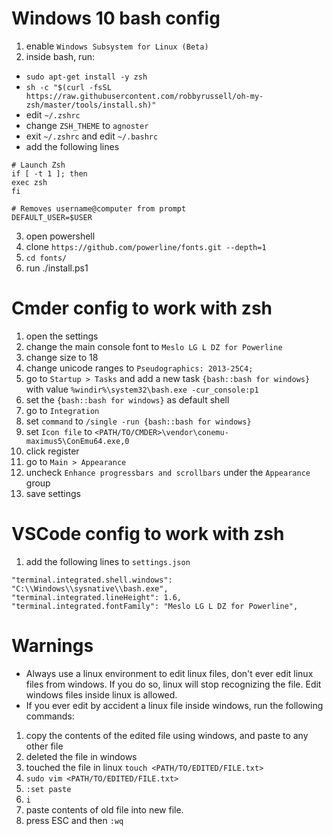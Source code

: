 # Windows 10 bash config

1. enable `Windows Subsystem for Linux (Beta)`
2. inside bash, run:
* `sudo apt-get install -y zsh`
* `sh -c "$(curl -fsSL https://raw.githubusercontent.com/robbyrussell/oh-my-zsh/master/tools/install.sh)"`
* edit `~/.zshrc`
* change `ZSH_THEME` to `agnoster`
* exit `~/.zshrc` and edit `~/.bashrc`
* add the following lines
 ```
# Launch Zsh
if [ -t 1 ]; then
exec zsh
fi
 
# Removes username@computer from prompt
DEFAULT_USER=$USER
 ```
3. open powershell
4. clone `https://github.com/powerline/fonts.git --depth=1`
5. `cd fonts/`
6. run ./install.ps1

# Cmder config to work with zsh
1. open the settings
2. change the main console font to `Meslo LG L DZ for Powerline`
3. change size to 18
4. change unicode ranges to `Pseudographics: 2013-25C4;`
5. go to `Startup > Tasks` and add a new task `{bash::bash for windows}` with value `%windir%\system32\bash.exe -cur_console:p1`
6. set the `{bash::bash for windows}` as default shell
7. go to `Integration`
8. set `command` to `/single -run {bash::bash for windows}`
9. set `Icon file` to `<PATH/TO/CMDER>\vendor\conemu-maximus5\ConEmu64.exe,0`
10. click register
11. go to `Main > Appearance`
12. uncheck `Enhance progressbars and scrollbars` under the `Appearance` group
13. save settings

# VSCode config to work with zsh
1. add the following lines to `settings.json`
```
"terminal.integrated.shell.windows": "C:\\Windows\\sysnative\\bash.exe",
"terminal.integrated.lineHeight": 1.6,
"terminal.integrated.fontFamily": "Meslo LG L DZ for Powerline",  
```

# Warnings
* Always use a linux environment to edit linux files, don't ever edit linux files from windows. If you do so, linux will stop recognizing the file. Edit windows files inside linux is allowed.
* If you ever edit by accident a linux file inside windows, run the following commands:
1. copy the contents of the edited file using windows, and paste to any other file
2. deleted the file in windows
3. touched the file in linux `touch <PATH/TO/EDITED/FILE.txt>`
4. `sudo vim <PATH/TO/EDITED/FILE.txt>`
5. `:set paste`
6. `i`
7. paste contents of old file into new file.
8. press ESC and then `:wq`
